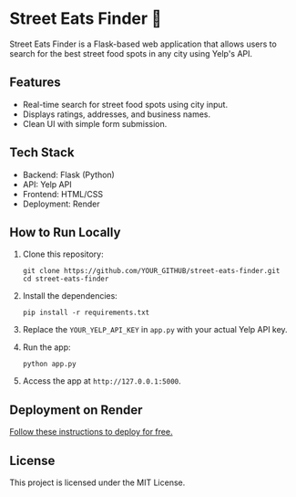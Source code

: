 # Street Eats Finder 🍴

Street Eats Finder is a Flask-based web application that allows users to search for the best street food spots in any city using Yelp's API.

## Features
- Real-time search for street food spots using city input.
- Displays ratings, addresses, and business names.
- Clean UI with simple form submission.

## Tech Stack
- Backend: Flask (Python)
- API: Yelp API
- Frontend: HTML/CSS
- Deployment: Render

## How to Run Locally
1. Clone this repository:
    ```
    git clone https://github.com/YOUR_GITHUB/street-eats-finder.git
    cd street-eats-finder
    ```

2. Install the dependencies:
    ```
    pip install -r requirements.txt
    ```

3. Replace the `YOUR_YELP_API_KEY` in `app.py` with your actual Yelp API key.

4. Run the app:
    ```
    python app.py
    ```

5. Access the app at `http://127.0.0.1:5000`.

## Deployment on Render
[Follow these instructions to deploy for free.](https://render.com/docs/deploy-flask)

## License
This project is licensed under the MIT License.
